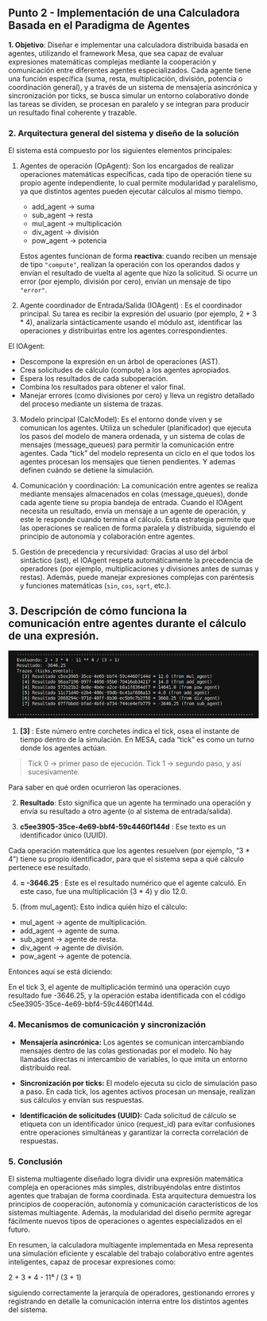 ## Punto 2 - Implementación de una Calculadora Basada en el Paradigma de Agentes

**1. Objetivo**: Diseñar e implementar una calculadora distribuida basada en agentes, utilizando el framework Mesa, que sea capaz de evaluar expresiones matemáticas complejas mediante la cooperación y comunicación entre diferentes agentes especializados. Cada agente tiene una función específica (suma, resta, multiplicación, división, potencia o coordinación general), y a través de un sistema de mensajería asincrónica y sincronización por ticks, se busca simular un entorno colaborativo donde las tareas se dividen, se procesan en paralelo y se integran para producir un resultado final coherente y trazable.

### **2. Arquitectura general del sistema y diseño de la solución**

El sistema está compuesto por los siguientes elementos principales:

1. Agentes de operación (OpAgent): Son los encargados de realizar operaciones matemáticas específicas, cada tipo de operación tiene su propio agente independiente, lo cual permite modularidad y paralelismo, ya que distintos agentes pueden ejecutar cálculos al mismo tiempo.

   * add_agent → suma
   * sub_agent → resta
   * mul_agent → multiplicación
   * div_agent → división
   * pow_agent → potencia
     
   Estos agentes funcionan de forma **reactiva**: cuando reciben un mensaje de tipo `"compute"`, realizan la operación con los operandos dados y envían el resultado de vuelta al agente que hizo la solicitud. Si ocurre un error (por ejemplo, división por cero), envían un mensaje de tipo `"error"`.

2. Agente coordinador de Entrada/Salida (IOAgent) : Es el coordinador principal. Su tarea es recibir la expresión del usuario (por ejemplo, 2 + 3 * 4), analizarla sintácticamente usando el módulo ast, identificar las operaciones y distribuirlas entre los agentes correspondientes.
   
 El IOAgent:
 
   * Descompone la expresión en un árbol de operaciones (AST).
   * Crea solicitudes de cálculo (compute) a los agentes apropiados.
   * Espera los resultados de cada suboperación.
   * Combina los resultados para obtener el valor final.
   * Manejar errores (como divisiones por cero) y lleva un registro detallado del proceso mediante un sistema de trazas.

3. Modelo principal (CalcModel): Es el entorno donde viven y se comunican los agentes. Utiliza un scheduler (planificador) que ejecuta los pasos del modelo de manera ordenada, y un sistema de colas de mensajes (message_queues) para permitir la comunicación entre agentes. Cada “tick” del modelo representa un ciclo en el que todos los agentes procesan los mensajes que tienen pendientes. Y ademas definen cuándo se detiene la simulación.

4. Comunicación y coordinación: La comunicación entre agentes se realiza mediante mensajes almacenados en colas (message_queues), donde cada agente tiene su propia bandeja de entrada. Cuando el IOAgent necesita un resultado, envía un mensaje a un agente de operación, y este le responde cuando termina el cálculo.
   Esta estrategia permite que las operaciones se realicen de forma paralela y distribuida, siguiendo el principio de autonomía y colaboración entre agentes.

5. Gestión de precedencia y recursividad: Gracias al uso del árbol sintáctico (ast), el IOAgent respeta automáticamente la precedencia de operadores (por ejemplo, multiplicaciones y divisiones antes de sumas y restas). Además, puede manejar expresiones complejas con paréntesis y funciones matemáticas (`sin`, `cos`, `sqrt`, etc.).


## 3. Descripción de cómo funciona la comunicación entre agentes durante el cálculo de una expresión.
![Diagrama c1](../Imagenes/c6.png)

 1. **[3]** : Este número entre corchetes indica el tick, osea el instante de tiempo dentro de la simulación.
En MESA, cada “tick” es como un turno donde los agentes actúan.

>  Tick 0 → primer paso de ejecución.
>  Tick 1 → segundo paso, y así sucesivamente.

Para saber en qué orden ocurrieron las operaciones.

 2. **Resultado**: Esto significa que un agente ha terminado una operación y envía su resultado a otro agente (o al sistema de entrada/salida).

 3. **c5ee3905-35ce-4e69-bbf4-59c4460f144d** : Ese texto es un identificador único (UUID).

Cada operación matemática que los agentes resuelven (por ejemplo, “3 * 4”) tiene su propio identificador, para que el sistema sepa a qué cálculo pertenece ese resultado.

 4. **= -3646.25** : Este es el resultado numérico que el agente calculó.
En este caso, fue una multiplicación (3 * 4) y dio 12.0.

 5. (from mul_agent): Esto indica quién hizo el cálculo:

* mul_agent → agente de multiplicación.
* add_agent → agente de suma.
* sub_agent → agente de resta.
* div_agent → agente de división.
* pow_agent → agente de potencia.

Entonces aquí se está diciendo:

En el tick 3, el agente de multiplicación terminó una operación cuyo resultado fue -3646.25, y la operación estaba identificada con el código c5ee3905-35ce-4e69-bbf4-59c4460f144d.


### **4. Mecanismos de comunicación y sincronización**

* **Mensajería asincrónica:** Los agentes se comunican intercambiando mensajes dentro de las colas gestionadas por el modelo. No hay llamadas directas ni intercambio de variables, lo que imita un entorno distribuido real.

* **Sincronización por ticks:** El modelo ejecuta su ciclo de simulación paso a paso. En cada tick, los agentes activos procesan un mensaje, realizan sus cálculos y envían sus respuestas.

* **Identificación de solicitudes (UUID):** Cada solicitud de cálculo se etiqueta con un identificador único (request_id) para evitar confusiones entre operaciones simultáneas y garantizar la correcta correlación de respuestas.
  
### **5. Conclusión**

El sistema multiagente diseñado logra dividir una expresión matemática compleja en operaciones más simples, distribuyéndolas entre distintos agentes que trabajan de forma coordinada.
Esta arquitectura demuestra los principios de cooperación, autonomía y comunicación característicos de los sistemas multiagente.
Además, la modularidad del diseño permite agregar fácilmente nuevos tipos de operaciones o agentes especializados en el futuro.

En resumen, la calculadora multiagente implementada en Mesa representa una simulación eficiente y escalable del trabajo colaborativo entre agentes inteligentes, capaz de procesar expresiones como:

2 + 3 * 4 - 11⁴ / (3 + 1)

siguiendo correctamente la jerarquía de operadores, gestionando errores y registrando en detalle la comunicación interna entre los distintos agentes del sistema.



